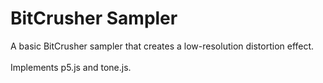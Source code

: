 # BitCrusher Sampler
A basic BitCrusher sampler that creates a low-resolution distortion effect.<br />
<br />
Implements p5.js and tone.js.<br />
